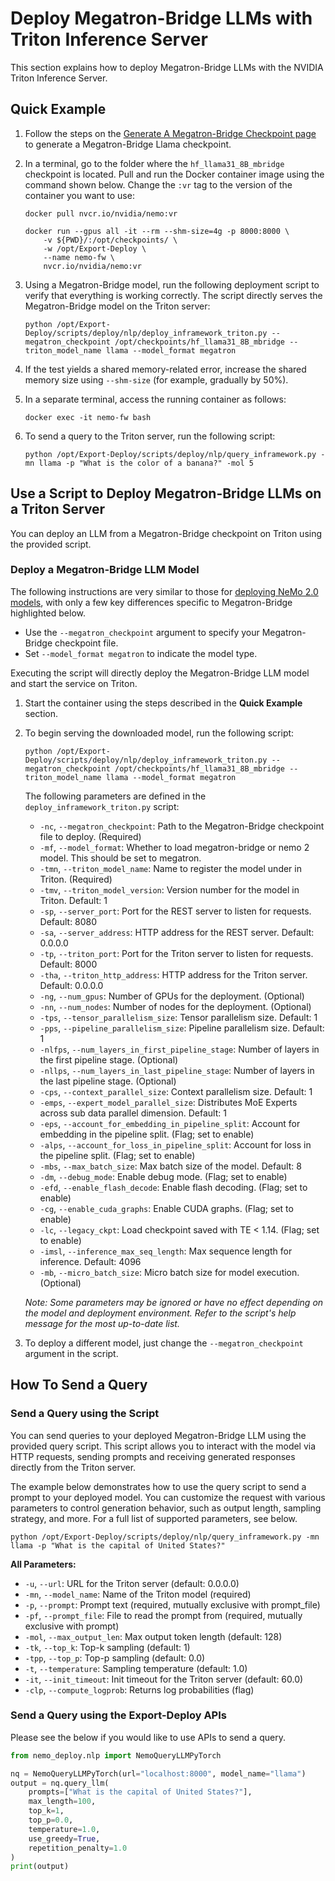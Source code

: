 # Deploy Megatron-Bridge LLMs with Triton Inference Server

This section explains how to deploy Megatron-Bridge LLMs with the NVIDIA Triton Inference Server.

## Quick Example

1. Follow the steps on the [Generate A Megatron-Bridge Checkpoint page](gen_mbridge_ckpt.md) to generate a Megatron-Bridge Llama checkpoint.

2. In a terminal, go to the folder where the ``hf_llama31_8B_mbridge`` checkpoint is located. Pull and run the Docker container image using the command shown below. Change the ``:vr`` tag to the version of the container you want to use:

   ```shell
   docker pull nvcr.io/nvidia/nemo:vr

   docker run --gpus all -it --rm --shm-size=4g -p 8000:8000 \
       -v ${PWD}/:/opt/checkpoints/ \
       -w /opt/Export-Deploy \
       --name nemo-fw \
       nvcr.io/nvidia/nemo:vr
   ```

3. Using a Megatron-Bridge model, run the following deployment script to verify that everything is working correctly. The script directly serves the Megatron-Bridge model on the Triton server:

   ```shell
   python /opt/Export-Deploy/scripts/deploy/nlp/deploy_inframework_triton.py --megatron_checkpoint /opt/checkpoints/hf_llama31_8B_mbridge --triton_model_name llama --model_format megatron
   ```

4. If the test yields a shared memory-related error, increase the shared memory size using ``--shm-size`` (for example, gradually by 50%).

5. In a separate terminal, access the running container as follows:

   ```shell
   docker exec -it nemo-fw bash
   ```

6. To send a query to the Triton server, run the following script:

   ```shell
   python /opt/Export-Deploy/scripts/deploy/nlp/query_inframework.py -mn llama -p "What is the color of a banana?" -mol 5
   ```

## Use a Script to Deploy Megatron-Bridge LLMs on a Triton Server

You can deploy an LLM from a Megatron-Bridge checkpoint on Triton using the provided script.

### Deploy a Megatron-Bridge LLM Model

The following instructions are very similar to those for [deploying NeMo 2.0 models](../nemo_2/in-framework.md), with only a few key differences specific to Megatron-Bridge highlighted below.

- Use the `--megatron_checkpoint` argument to specify your Megatron-Bridge checkpoint file.
- Set `--model_format megatron` to indicate the model type.


Executing the script will directly deploy the Megatron-Bridge LLM model and start the service on Triton.

1. Start the container using the steps described in the **Quick Example** section.

2. To begin serving the downloaded model, run the following script:

   ```shell
   python /opt/Export-Deploy/scripts/deploy/nlp/deploy_inframework_triton.py --megatron_checkpoint /opt/checkpoints/hf_llama31_8B_mbridge --triton_model_name llama --model_format megatron
   ```

   The following parameters are defined in the ``deploy_inframework_triton.py`` script:

   - ``-nc``, ``--megatron_checkpoint``: Path to the Megatron-Bridge checkpoint file to deploy. (Required)
   - ``-mf``, ``--model_format``: Whether to load megatron-bridge or nemo 2 model. This should be set to megatron.
   - ``-tmn``, ``--triton_model_name``: Name to register the model under in Triton. (Required)
   - ``-tmv``, ``--triton_model_version``: Version number for the model in Triton. Default: 1
   - ``-sp``, ``--server_port``: Port for the REST server to listen for requests. Default: 8080
   - ``-sa``, ``--server_address``: HTTP address for the REST server. Default: 0.0.0.0
   - ``-tp``, ``--triton_port``: Port for the Triton server to listen for requests. Default: 8000
   - ``-tha``, ``--triton_http_address``: HTTP address for the Triton server. Default: 0.0.0.0
   - ``-ng``, ``--num_gpus``: Number of GPUs for the deployment. (Optional)
   - ``-nn``, ``--num_nodes``: Number of nodes for the deployment. (Optional)
   - ``-tps``, ``--tensor_parallelism_size``: Tensor parallelism size. Default: 1
   - ``-pps``, ``--pipeline_parallelism_size``: Pipeline parallelism size. Default: 1
   - ``-nlfps``, ``--num_layers_in_first_pipeline_stage``: Number of layers in the first pipeline stage. (Optional)
   - ``-nllps``, ``--num_layers_in_last_pipeline_stage``: Number of layers in the last pipeline stage. (Optional)
   - ``-cps``, ``--context_parallel_size``: Context parallelism size. Default: 1
   - ``-emps``, ``--expert_model_parallel_size``: Distributes MoE Experts across sub data parallel dimension. Default: 1
   - ``-eps``, ``--account_for_embedding_in_pipeline_split``: Account for embedding in the pipeline split. (Flag; set to enable)
   - ``-alps``, ``--account_for_loss_in_pipeline_split``: Account for loss in the pipeline split. (Flag; set to enable)
   - ``-mbs``, ``--max_batch_size``: Max batch size of the model. Default: 8
   - ``-dm``, ``--debug_mode``: Enable debug mode. (Flag; set to enable)
   - ``-efd``, ``--enable_flash_decode``: Enable flash decoding. (Flag; set to enable)
   - ``-cg``, ``--enable_cuda_graphs``: Enable CUDA graphs. (Flag; set to enable)
   - ``-lc``, ``--legacy_ckpt``: Load checkpoint saved with TE < 1.14. (Flag; set to enable)
   - ``-imsl``, ``--inference_max_seq_length``: Max sequence length for inference. Default: 4096
   - ``-mb``, ``--micro_batch_size``: Micro batch size for model execution. (Optional)

   *Note: Some parameters may be ignored or have no effect depending on the model and deployment environment. Refer to the script's help message for the most up-to-date list.*

3. To deploy a different model, just change the ``--megatron_checkpoint`` argument in the script.



## How To Send a Query

### Send a Query using the Script
You can send queries to your deployed Megatron-Bridge LLM using the provided query script. This script allows you to interact with the model via HTTP requests, sending prompts and receiving generated responses directly from the Triton server.

The example below demonstrates how to use the query script to send a prompt to your deployed model. You can customize the request with various parameters to control generation behavior, such as output length, sampling strategy, and more. For a full list of supported parameters, see below.


```shell
python /opt/Export-Deploy/scripts/deploy/nlp/query_inframework.py -mn llama -p "What is the capital of United States?"
```

**All Parameters:**
- `-u`, `--url`: URL for the Triton server (default: 0.0.0.0)
- `-mn`, `--model_name`: Name of the Triton model (required)
- `-p`, `--prompt`: Prompt text (required, mutually exclusive with prompt_file)
- `-pf`, `--prompt_file`: File to read the prompt from (required, mutually exclusive with prompt)
- `-mol`, `--max_output_len`: Max output token length (default: 128)
- `-tk`, `--top_k`: Top-k sampling (default: 1)
- `-tpp`, `--top_p`: Top-p sampling (default: 0.0)
- `-t`, `--temperature`: Sampling temperature (default: 1.0)
- `-it`, `--init_timeout`: Init timeout for the Triton server (default: 60.0)
- `-clp`, `--compute_logprob`: Returns log probabilities (flag)


### Send a Query using the Export-Deploy APIs

Please see the below if you would like to use APIs to send a query.

```python
from nemo_deploy.nlp import NemoQueryLLMPyTorch

nq = NemoQueryLLMPyTorch(url="localhost:8000", model_name="llama")
output = nq.query_llm(
    prompts=["What is the capital of United States?"],
    max_length=100,
    top_k=1,
    top_p=0.0,
    temperature=1.0,
    use_greedy=True,
    repetition_penalty=1.0
)
print(output)
```